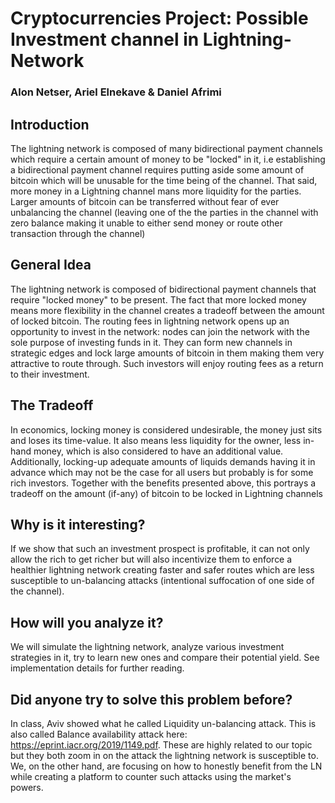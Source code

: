 # Cryptocurrencies Project: Possible Investment channel in Lightning-Network
### Alon Netser, Ariel Elnekave & Daniel Afrimi

## Introduction

The lightning network is composed of many bidirectional payment channels which require a certain amount of money to be 
"locked" in it, i.e establishing a bidirectional payment channel requires putting aside some amount of bitcoin which 
will be unusable for the time being of the channel. That said, more money in a Lightning channel mans more liquidity 
for the parties. Larger amounts of bitcoin can be transferred without fear of ever unbalancing the channel 
(leaving one of the the parties in the channel with zero balance making it unable to either send money or route other 
transaction through the channel)

## General Idea
The lightning network is composed of bidirectional payment channels that require "locked money" to be present. 
The fact that more locked money means more flexibility in the channel creates a tradeoff between the amount of locked 
bitcoin. The routing fees in lightning network opens up an opportunity to invest in the network:
nodes can join the network with the sole purpose of investing funds in it. They can form new channels in strategic 
edges and lock large amounts of bitcoin in them making them very attractive to route through. 
Such investors will enjoy routing fees as a return to their investment.

## The Tradeoff
In economics, locking money is considered undesirable, the money just sits and loses its time-value. 
It also means less liquidity for the owner, less in-hand money, which is also considered to have an additional value. 
Additionally, locking-up adequate amounts of liquids demands having it in advance which may not be the case for all 
users but probably is for some rich investors. Together with the benefits presented above, this portrays a tradeoff 
on the amount (if-any) of bitcoin to be locked in Lightning channels

## Why is it interesting?
If we show that such an investment prospect is profitable, it can not only allow the rich to get richer but will 
also incentivize them to enforce a healthier lightning network creating faster and safer routes which are less 
susceptible to un-balancing attacks (intentional suffocation of one side of the channel).

## How will you analyze it?
We will simulate the lightning network, analyze various investment strategies in it, 
try to learn new ones and compare their potential yield. See implementation details for further reading.

## Did anyone try to solve this problem before?
In class, Aviv showed what he called Liquidity un-balancing attack.
This is also called Balance availability attack here: https://eprint.iacr.org/2019/1149.pdf.
These are highly related to our topic but they both zoom in on the attack the lightning network is susceptible to. 
We, on the other hand, are focusing on how to honestly benefit from the LN while creating a platform to counter 
such attacks using the market's powers. 
